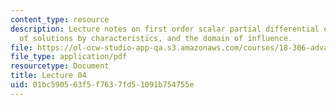 ```yaml
---
content_type: resource
description: Lecture notes on first order scalar partial differential equations, examples
  of solutions by characteristics, and the domain of influence.
file: https://ol-ocw-studio-app-qa.s3.amazonaws.com/courses/18-306-advanced-partial-differential-equations-with-applications-fall-2009/01bc590563f5f7637fd51091b754755e_MIT18_306f09_lec04.pdf
file_type: application/pdf
resourcetype: Document
title: Lecture 04
uid: 01bc5905-63f5-f763-7fd5-1091b754755e
---
```

